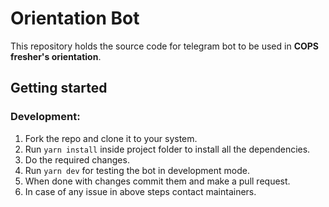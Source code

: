 # Orientation Bot

This repository holds the source code for telegram bot to be used in **COPS fresher's orientation**.

## Getting started

### Development:

1. Fork the repo and clone it to your system.
2. Run `yarn install` inside project folder to install all the dependencies.
3. Do the required changes.
4. Run `yarn dev` for testing the bot in development mode.
5. When done with changes commit them and make a pull request.
6. In case of any issue in above steps contact maintainers.

